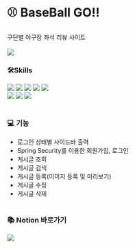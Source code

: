 # ⚾ BaseBall GO!!
구단별 야구장 좌석 리뷰 사이트
<br><br>
<img src="https://img1.daumcdn.net/thumb/R1280x0/?scode=mtistory2&fname=https%3A%2F%2Fblog.kakaocdn.net%2Fdn%2FGzDWq%2FbtrLNvtkNUm%2F5GeooByUqZyhxm3B9JQdFk%2Fimg.png">

### 🛠Skills
<img src="https://img.shields.io/badge/JAVA11-E34F26?style=flat-square"/> <img src="https://img.shields.io/badge/HTML5-white?style=flat-square&logo=HTML5&logoColor=E34F26"/> <img src="https://img.shields.io/badge/Bootstrap-7952B3?style=flat-square&logo=Bootstrap&logoColor=white"/> <img src="https://img.shields.io/badge/jQuery-0769AD?style=flat-square&logo=jQuery&logoColor=white"/> <img src="https://img.shields.io/badge/MariaDB-003545?style=flat-square&logo=MariaDB&logoColor=white"/>
<br>
<img src="https://img.shields.io/badge/SpringBoot-6DB33F?style=flat-square&logo=SpringBoot&logoColor=white"/> <img src="https://img.shields.io/badge/SpringSecurity-6DB33F?style=flat-square&logo=SpringSecurity&logoColor=white"/> <img src="https://img.shields.io/badge/Thymeleaf-005F0F?style=flat-square&logo=Thymeleaf&logoColor=white"/>
<br><br>

### 💻 기능
- 로그인 상태별 사이드바 출력
- Spring Security를 이용한 회원가입, 로그인
- 게시글 조회
- 게시글 검색
- 게시글 등록(이미지 등록 및 미리보기)
- 게시글 수정
- 게시글 삭제
<br><br>

### 📚 Notion 바로가기
<a href="https://cautious-venom-66e.notion.site/63eeffa782904d1fa14ad6d3f254e463?v=ad714e80f9274116b5abbe348eb1ed00/"><img src="https://img.shields.io/badge/BaseBallGO-000000?style=flat-square&logo=Notion&logoColor=white&link=https://cautious-venom-66e.notion.site/63eeffa782904d1fa14ad6d3f254e463?v=ad714e80f9274116b5abbe348eb1ed00/"/></a>
